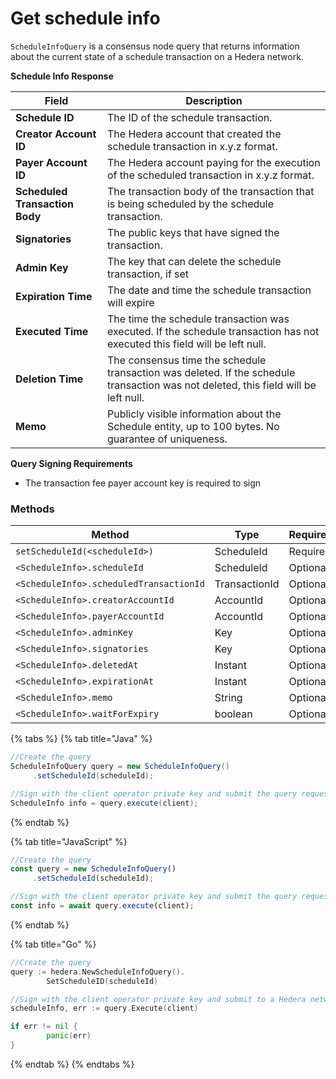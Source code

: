 # Get schedule info

`ScheduleInfoQuery` is a consensus node query that returns information about the current state of a schedule transaction on a Hedera network.

**Schedule Info Response**

| Field                          | Description                                                                                                                         |
| ------------------------------ | ----------------------------------------------------------------------------------------------------------------------------------- |
| **Schedule ID**                | The ID of the schedule transaction.                                                                                                 |
| **Creator Account ID**         | The Hedera account that created the schedule transaction in x.y.z format.                                                           |
| **Payer Account ID**           | The Hedera account paying for the execution of the scheduled transaction in x.y.z format.                                           |
| **Scheduled Transaction Body** | The transaction body of the transaction that is being scheduled by the schedule transaction.                                        |
| **Signatories**                | The public keys that have signed the transaction.                                                                                   |
| **Admin Key**                  | The key that can delete the schedule transaction, if set                                                                            |
| **Expiration Time**            | The date and time the schedule transaction will expire                                                                              |
| **Executed Time**              | The time the schedule transaction was executed. If the schedule transaction has not executed this field will be left null.          |
| **Deletion Time**              | The consensus time the schedule transaction was deleted. If the schedule transaction was not deleted, this field will be left null. |
| **Memo**                       | Publicly visible information about the Schedule entity, up to 100 bytes. No guarantee of uniqueness.                                |

**Query Signing Requirements**

* The transaction fee payer account key is required to sign

### Methods

<table><thead><tr><th width="420.3333333333333">Method</th><th>Type</th><th>Requirement</th></tr></thead><tbody><tr><td><code>setScheduleId(&#x3C;scheduleId>)</code></td><td>ScheduleId</td><td>Required</td></tr><tr><td><code>&#x3C;ScheduleInfo>.scheduleId</code></td><td>ScheduleId</td><td>Optional</td></tr><tr><td><code>&#x3C;ScheduleInfo>.scheduledTransactionId</code></td><td>TransactionId</td><td>Optional</td></tr><tr><td><code>&#x3C;ScheduleInfo>.creatorAccountId</code></td><td>AccountId</td><td>Optional</td></tr><tr><td><code>&#x3C;ScheduleInfo>.payerAccountId</code></td><td>AccountId</td><td>Optional</td></tr><tr><td><code>&#x3C;ScheduleInfo>.adminKey</code></td><td>Key</td><td>Optional</td></tr><tr><td><code>&#x3C;ScheduleInfo>.signatories</code></td><td>Key</td><td>Optional</td></tr><tr><td><code>&#x3C;ScheduleInfo>.deletedAt</code></td><td>Instant</td><td>Optional</td></tr><tr><td><code>&#x3C;ScheduleInfo>.expirationAt</code></td><td>Instant</td><td>Optional</td></tr><tr><td><code>&#x3C;ScheduleInfo>.memo</code></td><td>String</td><td>Optional</td></tr><tr><td><code>&#x3C;ScheduleInfo>.waitForExpiry</code></td><td>boolean</td><td>Optional</td></tr></tbody></table>

{% tabs %}
{% tab title="Java" %}
```java
//Create the query
ScheduleInfoQuery query = new ScheduleInfoQuery()
     .setScheduleId(scheduleId);

//Sign with the client operator private key and submit the query request to a node in a Hedera network
ScheduleInfo info = query.execute(client);
```
{% endtab %}

{% tab title="JavaScript" %}
```javascript
//Create the query
const query = new ScheduleInfoQuery()
     .setScheduleId(scheduleId);

//Sign with the client operator private key and submit the query request to a node in a Hedera network
const info = await query.execute(client);
```
{% endtab %}

{% tab title="Go" %}
```go
//Create the query
query := hedera.NewScheduleInfoQuery().
		SetScheduleID(scheduleId)

//Sign with the client operator private key and submit to a Hedera network
scheduleInfo, err := query.Execute(client)

if err != nil {
		panic(err)
}
```
{% endtab %}
{% endtabs %}
